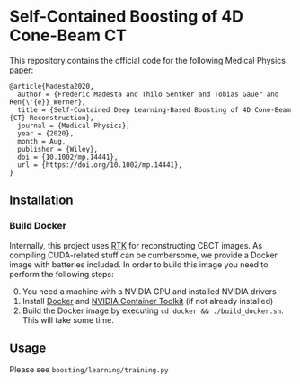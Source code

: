 # Self-Contained Boosting of 4D Cone-Beam CT


This repository contains the official code for the following Medical Physics [paper](https://doi.org/10.1002/mp.14441):

```
@article{Madesta2020,
  author = {Frederic Madesta and Thilo Sentker and Tobias Gauer and Ren{\'{e}} Werner},
  title = {Self-Contained Deep Learning-Based Boosting of 4D Cone-Beam {CT} Reconstruction},
  journal = {Medical Physics},
  year = {2020},
  month = Aug,
  publisher = {Wiley},
  doi = {10.1002/mp.14441},
  url = {https://doi.org/10.1002/mp.14441},
}
```

## Installation
### Build Docker
Internally, this project uses [RTK](https://github.com/RTKConsortium/RTK) for reconstructing CBCT images.
As compiling CUDA-related stuff can be cumbersome, we provide a Docker image with batteries included.
In order to build this image you need to perform the following steps:

0. You need a machine with a NVIDIA GPU and installed NVIDIA drivers
1. Install [Docker](https://docs.docker.com/engine/install/ubuntu/)
   and [NVIDIA Container Toolkit](https://docs.nvidia.com/datacenter/cloud-native/container-toolkit/latest/install-guide.html#setting-up-nvidia-container-toolkit) (if not already installed)
3. Build the Docker image by executing `cd docker && ./build_docker.sh`. This will take some time.


## Usage
Please see `boosting/learning/training.py`